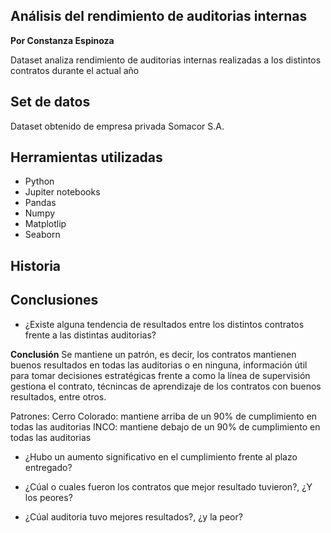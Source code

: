 ##  Análisis del rendimiento de auditorias internas
**Por Constanza Espinoza**

 Dataset analiza rendimiento de auditorias internas realizadas a los distintos contratos durante el actual año

## Set de datos

Dataset obtenido de empresa privada Somacor S.A.

## Herramientas utilizadas

  - Python
  - Jupiter notebooks
  - Pandas
  - Numpy
  - Matplotlip
  - Seaborn
  
## Historia

 
## Conclusiones 

- ¿Existe alguna tendencia de resultados entre los distintos contratos frente a las distintas auditorias?

**Conclusión** Se mantiene un patrón, es decir, los contratos mantienen buenos resultados en todas las auditorias o en ninguna, información útil para tomar decisiones estratégicas frente a como la línea de supervisión gestiona el contrato, técnincas de aprendizaje de los contratos con buenos resultados, entre otros.

Patrones:
Cerro Colorado: mantiene arriba de un 90% de cumplimiento en todas las auditorias
INCO: mantiene debajo de un 90% de cumplimiento en todas las auditorias



- ¿Hubo un aumento significativo en el cumplimiento frente al plazo entregado?

- ¿Cúal o cuales fueron los contratos que mejor resultado tuvieron?, ¿Y los peores?

- ¿Cúal auditoria tuvo mejores resultados?, ¿y la peor?